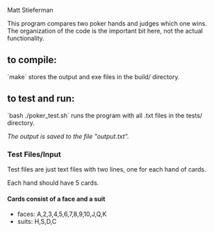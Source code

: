Matt Stieferman

This program compares two poker hands and judges which one wins.  
The organization of the code is the important bit here, not the actual functionality.  


<h2>to compile:</h2>

<p>`make` stores the output and exe files in the build/ directory.</p>

<h2>to test and run:</h2>

<p>`bash ./poker_test.sh` runs the program with all .txt files in the tests/ directory.</p>    
<p><em>The output is saved to the file "output.txt".</em></p>  
    
  <h3>Test Files/Input</h3>
  <p>Test files are just text files with two lines, one for each hand of cards.</p>
  <p>Each hand should have 5 cards.</p>  
  
  <h4>Cards consist of a face and a suit</h4> <ul> 
      <li>faces: A,2,3,4,5,6,7,8,9,10,J,Q,K</li>
      <li>suits: H,S,D,C</li> 
    </ul>
    
  
